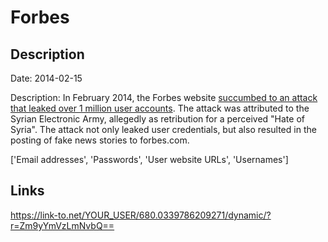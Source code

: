 # Forbes

## Description

Date: 2014-02-15

Description:
In February 2014, the Forbes website <a href="http://news.cnet.com/8301-1009_3-57618945-83/syrian-electronic-army-hacks-forbes-steals-user-data" target="_blank" rel="noopener">succumbed to an attack that leaked over 1 million user accounts</a>. The attack was attributed to the Syrian Electronic Army, allegedly as retribution for a perceived "Hate of Syria". The attack not only leaked user credentials, but also resulted in the posting of fake news stories to forbes.com.


['Email addresses', 'Passwords', 'User website URLs', 'Usernames']

## Links

https://link-to.net/YOUR_USER/680.0339786209271/dynamic/?r=Zm9yYmVzLmNvbQ==